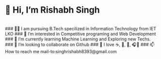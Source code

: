 # 👋 Hi, I’m Rishabh Singh
<br/>
### 🧑‍🎓 I am pursuing B.Tech specilized in Information Technology from IET LKO
### 👀 I’m interested in Competitive programing and Web Development
### 🌱 I’m currently learning Machine Learning and Exploring new Techs.
### 💞️ I’m looking to collaborate on Github
### 🤟 I love ☕, 🍕, 🕺, 🎧🎵
### 📫 How to reach me mail-to:singhrishabh8393@gmail.com

<!-- -
rishabh28204/rishabh28204 is a ✨ special ✨ repository because its `README.md` (this file) appears on your GitHub profile.
You can click the Preview link to take a look at your changes.
- -->
